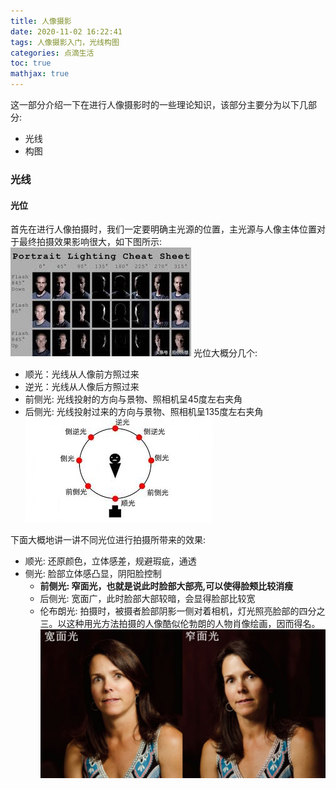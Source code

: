 ```yaml
---
title: 人像摄影
date: 2020-11-02 16:22:41
tags: 人像摄影入门，光线构图
categories: 点滴生活 
toc: true 
mathjax: true 
---
```

这一部分介绍一下在进行人像摄影时的一些理论知识，该部分主要分为以下几部分: 
- 光线
- 构图 

<!--more-->

### 光线 
#### 光位 
首先在进行人像拍摄时，我们一定要明确主光源的位置，主光源与人像主体位置对于最终拍摄效果影响很大，如下图所示: 
![光位](https://raw.githubusercontent.com/xuejy19/xuejy19.github.io/source/Img/%E5%85%89%E4%BD%8D.jpeg)
光位大概分几个:
- 顺光：光线从人像前方照过来  
- 逆光：光线从人像后方照过来 
- 前侧光: 光线投射的方向与景物、照相机呈45度左右夹角
- 后侧光: 光线投射过来的方向与景物、照相机呈135度左右夹角
![常用光位](https://raw.githubusercontent.com/xuejy19/xuejy19.github.io/source/Img/%E5%85%89%E4%BD%8D1.jpeg)

下面大概地讲一讲不同光位进行拍摄所带来的效果:
- 顺光: 还原颜色，立体感差，规避瑕疵，通透 
- 侧光: 脸部立体感凸显，阴阳脸控制
  - **前侧光: 窄面光，也就是说此时脸部大部亮,可以使得脸颊比较消瘦**
  - 后侧光: 宽面广，此时脸部大部较暗，会显得脸部比较宽
  - 伦布朗光: 拍摄时，被摄者脸部阴影一侧对着相机，灯光照亮脸部的四分之三。以这种用光方法拍摄的人像酷似伦勃朗的人物肖像绘画，因而得名。
  ![宽窄面光](https://github.com/xuejy19/xuejy19.github.io/blob/source/Img/%E5%AE%BD%E7%AA%84%E9%9D%A2%E5%85%89.jpg)
